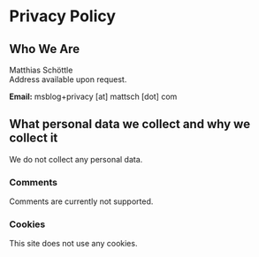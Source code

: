 # Privacy Policy

## Who We Are

Matthias Schöttle<br>
Address available upon request.

**Email:** msblog+privacy [at] mattsch [dot] com

## What personal data we collect and why we collect it

We do not collect any personal data.

### Comments

Comments are currently not supported.

### Cookies

This site does not use any cookies.
